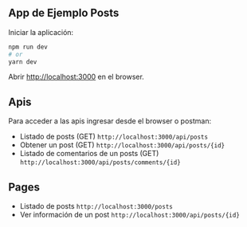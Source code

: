 
## App de Ejemplo Posts

Iniciar la aplicación: 
```bash
npm run dev
# or
yarn dev
```

Abrir [http://localhost:3000](http://localhost:3000) en el browser.


## Apis

Para acceder a las apis ingresar desde el browser o postman:
- Listado de posts (GET) `http://localhost:3000/api/posts`
- Obtener un post (GET) `http://localhost:3000/api/posts/{id}`
- Listado de comentarios de un posts (GET) `http://localhost:3000/api/posts/comments/{id}`

## Pages
- Listado de posts `http://localhost:3000/posts`
- Ver información de un post `http://localhost:3000/api/posts/{id}`
